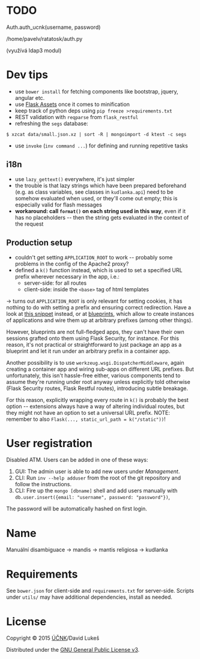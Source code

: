 # TODO

Auth.auth_ucnk(username, password)

/home/pavelv/ratatosk/auth.py

(využívá ldap3 modul)

# Dev tips

- use `bower install` for fetching components like bootstrap, jquery, angular
  etc.
- use [Flask Assets](http://flask-assets.readthedocs.org/en/latest/) once it
  comes to minification
- keep track of python deps using `pip freeze >requirements.txt`
- REST validation with `reqparse` from `flask_restful`
- refreshing the `segs` database:

```
$ xzcat data/small.json.xz | sort -R | mongoimport -d ktest -c segs
```

- use `invoke` (`inv command ...`) for defining and running repetitive tasks

## i18n

- use `lazy_gettext()` everywhere, it's just simpler
- the trouble is that lazy strings which have been prepared beforehand (e.g. as
  class variables, see classes in `kudlanka.api`) need to be somehow evaluated
  when used, or they'll come out empty; this is especially valid for flash
  messages
- **workaround: call `format()` on each string used in this way**, even if it
  has no placeholders -- then the string gets evaluated in the context of the
  request

## Production setup

- couldn't get setting `APPLICATION_ROOT` to work -- probably some problems in
  the config of the Apache2 proxy?
- defined a `k()` function instead, which is used to set a specified URL prefix
  wherever necessary in the app, i.e.:
  - server-side: for all routes
  - client-side: inside the `<base>` tag of html templates

→ turns out `APPLICATION_ROOT` is only relevant for setting cookies, it has
nothing to do with setting a prefix and ensuring correct redirection. Have a
look at [this snippet](http://flask.pocoo.org/snippets/35/) instead, or at
[blueprints](http://flask.pocoo.org/docs/0.10/blueprints/), which allow to
create instances of applications and wire them up at arbitrary prefixes (among
other things).

However, blueprints are not full-fledged apps, they can't have their own
sessions grafted onto them using Flask Security, for instance. For this reason,
it's not practical or straightforward to just package an app as a blueprint and
let it run under an arbitrary prefix in a container app.

Another possibility is to use `werkzeug.wsgi.DispatcherMiddleware`, again
creating a container app and wiring sub-apps on different URL prefixes. But
unfortunately, this isn't hassle-free either, various components tend to assume
they're running under root anyway unless explicitly told otherwise (Flask
Security routes, Flask Restful routes), introducing subtle breakage.

For this reason, explicitly wrapping every route in `k()` is probably the best
option -- extensions always have a way of altering individual routes, but they
might not have an option to set a universal URL prefix. NOTE: remember to also
`Flask(..., static_url_path = k("/static"))`!

# User registration

Disabled ATM. Users can be added in one of these ways:

1. GUI: The admin user is able to add new users under *Management*.
2. CLI: Run `inv --help adduser` from the root of the git repository and follow
   the instructions.
3. CLI: Fire up the `mongo [dbname]` shell and add users manually with
   `db.user.insert({email: "username", password: "password"})`,

The password will be automatically hashed on first login.

# Name

Manuální disambiguace → mandis → mantis religiosa → kudlanka

# Requirements

See `bower.json` for client-side and `requirements.txt` for
server-side. Scripts under `utils/` may have additional dependencies, install
as needed.

# License

Copyright © 2015 [ÚČNK](http://korpus.cz)/David Lukeš

Distributed under the
[GNU General Public License v3](http://www.gnu.org/licenses/gpl-3.0.en.html).
